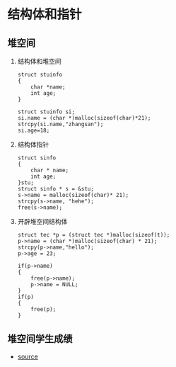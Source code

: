 # 结构体和指针
## 堆空间
1. 结构体和堆空间
    ```
    struct stuinfo
    {
        char *name;
        int age;
    }

    struct stuinfo si;
    si.name = (char *)malloc(sizeof(char)*21);
    strcpy(si.name,"zhangsan");
    si.age=18;
    ```
2. 结构体指针
    ```
    struct sinfo
    {
        char * name;
        int age;
    }stu;
    struct sinfo * s = &stu;
    s->name = malloc(sizeof(char)* 21);
    strcpy(s->name, "hehe");
    free(s->name);
    ```
3. 开辟堆空间结构体
    ```
    struct tec *p = (struct tec *)malloc(sizeof(t));
    p->name = (char *)malloc(sizeof(char) * 21);
    strcpy(p->name,"hello");
    p->age = 23;

    if(p->name)
    {
        free(p->name);
        p->name = NULL;
    }
    if(p)
    {
        free(p);
    }
    ```
## 堆空间学生成绩
* [source](file/01_堆空间学生成绩操作.c)